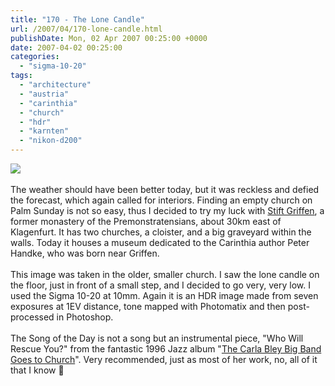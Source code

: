 ```yaml
---
title: "170 - The Lone Candle"
url: /2007/04/170-lone-candle.html
publishDate: Mon, 02 Apr 2007 00:25:00 +0000
date: 2007-04-02 00:25:00
categories: 
  - "sigma-10-20"
tags: 
  - "architecture"
  - "austria"
  - "carinthia"
  - "church"
  - "hdr"
  - "karnten"
  - "nikon-d200"
---
```

<a href="https://d25zfm9zpd7gm5.cloudfront.net/1200x1200/2007/20070401_135922_ps.jpg"><img src="https://d25zfm9zpd7gm5.cloudfront.net/0600x0600/2007/20070401_135922_ps.jpg"/></a><br/><br/>The weather should have been better today, but it was reckless and defied the forecast, which again called for interiors. Finding an empty church on Palm Sunday is not so easy, thus I decided to try my luck with <a href="http://maps.google.com/maps?f=q&hl=en&q=Griffen,+V%C3%B6lkermarkt,+Carinthia,+Austria&layer=&ie=UTF8&sll=48.220001,16.37&sspn=0.111171,0.21183&z=15&ll=46.697081,14.702368&spn=0.02861,0.067034&om=1" target="_blank">Stift Griffen</a>, a former monastery of the Premonstratensians, about 30km east of Klagenfurt. It has two churches, a cloister, and a big graveyard within the walls. Today it houses a museum dedicated to the Carinthia author Peter Handke, who was born near Griffen. <br/><br/>This image was taken in the older, smaller church. I saw the lone candle on the floor, just in front of a small step, and I decided to go very, very low. I used the Sigma 10-20 at 10mm. Again it is an HDR image made from seven exposures at 1EV distance, tone mapped with Photomatix and then post-processed in Photoshop.<br/><br/>The Song of the Day is not a song but an instrumental piece, "Who Will Rescue You?" from the fantastic 1996 Jazz album "<a href="http://www.amazon.com/Carla-Bley-Band-Goes-Church/dp/B000024MF5" target="_blank">The Carla Bley Big Band Goes to Church</a>". Very recommended, just as most of her work, no, all of it that I know 🙂
